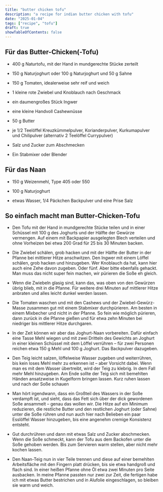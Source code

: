 ```yaml
---
title: "butter chicken tofu"
description: "a recipe for indian butter chicken with tofu"
date: "2025-01-04"
tags: ["recipe", "tofu"]
draft: true
showTableOfContents: false
---
```


## Für das Butter-Chicken(-Tofu)

- 400 g Naturtofu, mit der Hand in mundgerechte Stücke zerteilt

- 150 g Naturjoghurt oder 100 g Naturjoghurt und 50 g Sahne

- 150 g Tomaten, idealerweise sehr reif und weich

- 1 kleine rote Zwiebel und Knoblauch nach Geschmack

- ein daumengroßes Stück Ingwer

- eine kleine Handvoll Cashewnüsse

- 50 g Butter

- je 1/2 Teelöffel Kreuzkümmelpulver, Korianderpulver, Kurkumapulver und Chilipulver (alternativ 2 Teelöffel Currypulver)

- Salz und Zucker zum Abschmecken

- Ein Stabmixer oder Blender

## Für das Naan

- 150 g Weizenmehl, Type 405 oder 550

- 100 g Naturjoghurt

- etwas Wasser, 1/4 Päckchen Backpulver und eine Prise Salz

## So einfach macht man Butter-Chicken-Tofu

- Den Tofu mit der Hand in mundgerechte Stücke teilen und in einer Schüssel mit 100 g des Joghurts und der Hälfte der Gewürze vermengen. Auf einem mit Backpapier ausgelegten Blech verteilen und ohne Vorheizen bei etwa 200 Grad für 25 bis 30 Minuten backen.

- Die Zwiebel schälen, grob hacken und mit der Hälfte der Butter in der Pfanne bei mittlerer Hitze anschwitzen. Den Ingwer mit einem Löffel schälen, grob hacken und hinzugeben. Wer Knoblauch da hat, kann hier auch eine Zehe davon zugeben. Oder fünf. Aber bitte ebenfalls gehackt. Man muss das nicht super fein machen, wir pürieren die Soße eh gleich.

- Wenn die Zwiebeln glasig sind, kann das, was oben von den Gewürzen übrig blieb, mit in die Pfanne. Für weitere drei Minuten auf mittlerer Hitze anbraten und alles leicht dunkel werden lassen.

- Die Tomaten waschen und mit den Cashews und der Zwiebel-Gewürz-Masse zusammen gut mit einem Stabmixer durchpürieren. Am besten in einem Mixbecher und nicht in der Pfanne. So fein wie möglich pürieren, dann zurück in die Pfanne gießen und für etwa zehn Minuten bei niedriger bis mittlerer Hitze durchgaren.

- In der Zeit können wir aber das Joghurt-Naan vorbereiten. Dafür einfach eine Tasse Mehl wiegen und mit zwei Dritteln des Gewichts an Joghurt in einer kleinen Schüssel mit dem Löffel verrühren – für zwei Personen reichen etwa 150 g Mehl und 100 g Joghurt. Das Backpulver dazugeben.

- Den Teig leicht salzen, löffelweise Wasser zugeben und weiterrühren, bis kein loses Mehl mehr zu erkennen ist – aber Vorsicht dabei. Wenn man es mit dem Wasser übertreibt, wird der Teig zu klebrig. In dem Fall mehr Mehl hinzugeben. Am Ende sollte der Teig sich mit bemehlten Händen ansatzweise in Kugelform bringen lassen. Kurz ruhen lassen und nach der Soße schauen

- Man hört irgendwann, dass ein Großteil des Wassers in der Soße verdampft ist, und sieht, dass das Fett sich über der dick gewordenen Soße ansammelt – genau das wollen wir. Die Hitze auf ein Minimum reduzieren, die restliche Butter und den restlichen Joghurt (oder Sahne) unter die Soße rühren und nun auch hier nach Belieben ein paar Esslöffel Wasser hinzugeben, bis eine angenehm cremige Konsistenz entsteht.

- Gut durchrühren und dann mit etwas Salz und Zucker abschmecken. Wenn die Soße schmeckt, kann der Tofu aus dem Backofen unter die Soße gehoben werden. Bis zum Servieren warm stellen, aber nicht mehr kochen lassen.

- Den Naan-Teig nun in vier Teile trennen und diese auf einer bemehlten Arbeitsfläche mit den Fingern platt drücken, bis sie etwa handgroß und flach sind. In einer heißen Pfanne ohne Öl etwa zwei Minuten pro Seite ausbacken. In meine Pfanne passten nur zwei zur Zeit, die fertigen habe ich mit etwas Butter bestrichen und in Alufolie eingeschlagen, so bleiben sie warm und weich.
